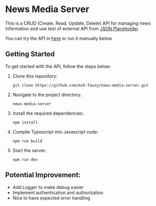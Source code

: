 # News Media Server

This is a CRUD (Create, Read, Update, Delete) API for managing news information and use test of external API from [JSON Placeholder](https://jsonplaceholder.typicode.com/).

You can try the API in [here](https://news-media-server.vercel.app) or run it manually below.

## Getting Started

To get started with the API, follow the steps below:

1. Clone this repository:

   ```
   git clone https://github.com/mch-fauzy/news-media-server.git
   ```

2. Navigate to the project directory:
   ```
   news-media-server
   ```

3. Install the required dependencies:
   ```
   npm install
   ```

4. Compile Typescript into Javascript code:
   ```
   npm run build
   ```

5. Start the server:
   ```
   npm run dev
   ```

## Potential Improvement:
- Add Logger to make debug easier
- Implement authentication and authorization
- Nice to have expected error handling